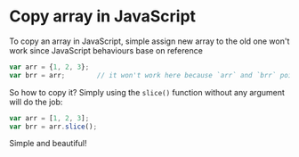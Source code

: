 # Copy array in JavaScript

To copy an array in JavaScript, simple assign new array to the old one won't work since JavaScript behaviours base on reference

```javascript
var arr = {1, 2, 3};
var brr = arr;        // it won't work here because `arr` and `brr` points to the same array
```

So how to copy it? Simply using the `slice()` function without any argument will do the job:

```javascript
var arr = [1, 2, 3];
var brr = arr.slice();
```

Simple and beautiful!
